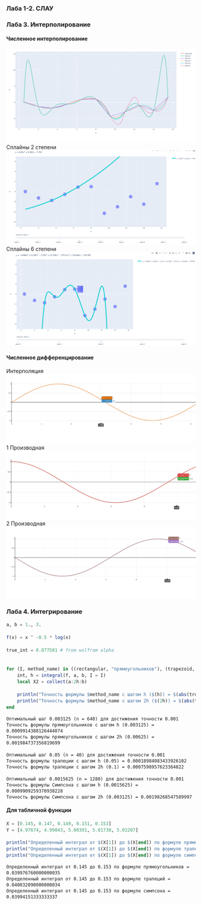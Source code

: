 
### Лаба 1-2. СЛАУ

### Лаба 3. Интерполирование
#### Численное интерполирование
![f](src/main/res/lab3/images/all.png)
Сплайны 2 степени
![f](src/main/res/lab3/images/3.png)
Сплайны 6 степени
![f](src/main/res/lab3/images/7.png)
#### Численное дифференцирование
Интерполяция
![f](src/main/res/lab3/images/f.png)
1 Производная
![f](src/main/res/lab3/images/f1.png)
2 Производная
![f](src/main/res/lab3/images/f2.png)
### Лаба 4. Интегрирование
```julia
a, b = 1., 3.

f(x) = x ^ -0.5 * log(x)

true_int = 0.877501 # from wolfram alpha


for (I, method_name) in ((rectangular, "прямоугольников"), (trapezoid, "трапеции"), (simpson, "Симпсона"))
    int, h = integral(f, a, b, I = I)
    local X2 = collect(a:2h:b)

    println("Точность формулы $method_name с шагом h ($(h)) = $(abs(true_int - int))")
    println("Точность формулы $method_name с шагом 2h ($(2h)) = $(abs(true_int - I(f.(X2), 2h)))")
end
```
```
Оптимальный шаг 0.003125 (n = 640) для достижения точности 0.001
Точность формулы прямоугольников с шагом h (0.003125) = 0.0009914388126444074
Точность формулы прямоугольников с шагом 2h (0.00625) = 0.001984737356819699

Оптимальный шаг 0.05 (n = 40) для достижения точности 0.001
Точность формулы трапеции с шагом h (0.05) = 0.00018984083433926102
Точность формулы трапеции с шагом 2h (0.1) = 0.0007598957623364822

Оптимальный шаг 0.0015625 (n = 1280) для достижения точности 0.001
Точность формулы Симпсона с шагом h (0.0015625) = 0.0009909259370938228
Точность формулы Симпсона с шагом 2h (0.003125) = 0.00198268547589997
```
#### Для табличной функции
```julia
X = [0.145, 0.147, 0.149, 0.151, 0.153]
Y = [4.97674, 4.99043, 5.00391, 5.01730, 5.03207]

println("Определенный интеграл от $(X[1]) до $(X[end]) по формуле прямоугольников = ", rectangular(Y, X[2] - X[1]))
println("Определенный интеграл от $(X[1]) до $(X[end]) по формуле трапеций = ", trapezoid(Y, X[2] - X[1]))
println("Определенный интеграл от $(X[1]) до $(X[end]) по формуле симпсона = ", simpson(Y, X[2] - X[1]))
```
```
Определенный интеграл от 0.145 до 0.153 по формуле прямоугольников = 0.039976760000000035
Определенный интеграл от 0.145 до 0.153 по формуле трапеций = 0.040032090000000034
Определенный интеграл от 0.145 до 0.153 по формуле симпсона = 0.03994151333333337
```
